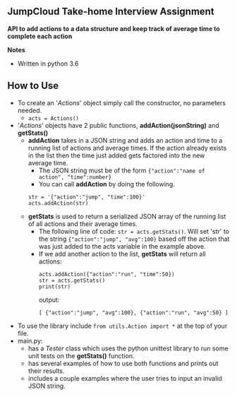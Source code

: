**JumpCloud Take-home Interview Assignment**
---

**API to add actions to a data structure and keep track of average time to complete each action**

**Notes**
  - Written in python 3.6

**How to Use**
--
  - To create an '*Actions*' object simply call the constructor, no parameters needed.
    - `acts = Actions()`
  - '*Actions*' objects have 2 public functions, **addAction(jsonString)** and **getStats()**
    - **addAction** takes in a JSON string and adds an action and time to a running list of actions and average times. If the action already exists in the list then the time just added gets factored into the new average time.
        - The JSON string must be of the form `{"action":"name of action", "time":number}`
        - You can call **addAction** by doing the following.
        ```
        str = '{"action":"jump", "time":100}'
        acts.addAction(str)
        ```
    - **getStats** is used to return a serialized JSON array of the running list of all actions and their average times.
      - The following line of code: `str = acts.getStats()`. Will set 'str' to the string `{"action":"jump", "avg":100}` based off the action that was just added to the acts variable in the example above.
      - If we add another action to the list, **getStats** will return all actions:
        ```
        acts.addAction({"action":"run", "time":50})
        str = acts.getStats()
        print(str)
        ```
        output:
        ```
        [ {"action":"jump", "avg":100}, {"action":"run", "avg":50} ]
        ```
  - To use the library include `from utils.Action import *` at the top of your file.
  - main.py:
    - has a *Tester* class which uses the python unittest library to run some unit tests on the **getStats()** function.
    - has several examples of how to use both functions and prints out their results.
    - includes a couple examples where the user tries to input an invalid JSON string.
